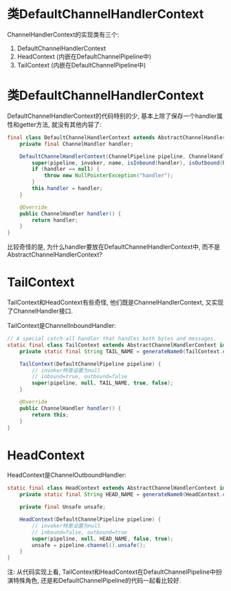 类DefaultChannelHandlerContext
=============================

ChannelHandlerContext的实现类有三个:

1. DefaultChannelHandlerContext
2. HeadContext (内嵌在DefaultChannelPipeline中)
3. TailContext (内嵌在DefaultChannelPipeline中)

# 类DefaultChannelHandlerContext

DefaultChannelHandlerContext的代码特别的少, 基本上除了保存一个handler属性和getter方法, 就没有其他内容了:

```java
final class DefaultChannelHandlerContext extends AbstractChannelHandlerContext {
    private final ChannelHandler handler;

    DefaultChannelHandlerContext(ChannelPipeline pipeline, ChannelHandlerInvoker invoker, String name, ChannelHandler handler) {
        super(pipeline, invoker, name, isInbound(handler), isOutbound(handler));
        if (handler == null) {
            throw new NullPointerException("handler");
        }
        this.handler = handler;
    }

    @Override
    public ChannelHandler handler() {
        return handler;
    }
}
```

比较奇怪的是, 为什么handler要放在DefaultChannelHandlerContext中, 而不是AbstractChannelHandlerContext?

# TailContext

TailContext和HeadContext有些奇怪, 他们既是ChannelHandlerContext, 又实现了ChannelHandler接口.

TailContext是ChannelInboundHandler:

```java
// A special catch-all handler that handles both bytes and messages.
static final class TailContext extends AbstractChannelHandlerContext implements ChannelInboundHandler {
    private static final String TAIL_NAME = generateName0(TailContext.class);

    TailContext(DefaultChannelPipeline pipeline) {
        // invoker特意设置为null
        // inbound=true, outbound=false
        super(pipeline, null, TAIL_NAME, true, false);
    }

    @Override
    public ChannelHandler handler() {
        return this;
    }
}
```

# HeadContext

HeadContext是ChannelOutboundHandler:

```java
static final class HeadContext extends AbstractChannelHandlerContext implements ChannelOutboundHandler {
    private static final String HEAD_NAME = generateName0(HeadContext.class);

    private final Unsafe unsafe;

    HeadContext(DefaultChannelPipeline pipeline) {
        // invoker特意设置为null
        // inbound=false, outbound=true
        super(pipeline, null, HEAD_NAME, false, true);
        unsafe = pipeline.channel().unsafe();
    }
}
```

注: 从代码实现上看, TailContext和HeadContext在DefaultChannelPipeline中扮演特殊角色, 还是和DefaultChannelPipeline的代码一起看比较好.


































